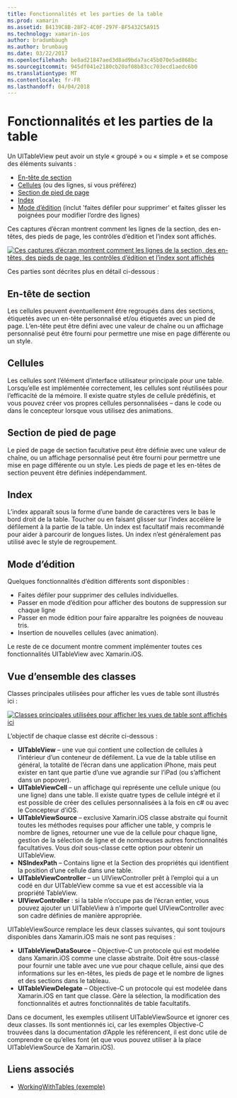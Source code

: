 ```yaml
---
title: Fonctionnalités et les parties de la table
ms.prod: xamarin
ms.assetid: B4139C8B-28F2-4C0F-297F-BF5432C5A915
ms.technology: xamarin-ios
author: bradumbaugh
ms.author: brumbaug
ms.date: 03/22/2017
ms.openlocfilehash: be8ad21847aed3d8ad9bda7ac45b070e5ad868bc
ms.sourcegitcommit: 945df041e2180cb20af08b83cc703ecd1aedc6b0
ms.translationtype: MT
ms.contentlocale: fr-FR
ms.lasthandoff: 04/04/2018
---
```

# <a name="table-parts-and-functionality"></a>Fonctionnalités et les parties de la table

Un UITableView peut avoir un style « groupé » ou « simple » et se compose des éléments suivants :

-  [En-tête de section](#Section_Header)
-  [Cellules](#Cells) (ou des lignes, si vous préférez)
-  [Section de pied de page](#Section_Footer)
-  [Index](#Index)
-  [Mode d’édition](#Edit_Features) (inclut 'faites défiler pour supprimer' et faites glisser les poignées pour modifier l’ordre des lignes) 

Ces captures d’écran montrent comment les lignes de la section, des en-têtes, des pieds de page, les contrôles d’édition et l’index sont affichés.

 [![](table-parts-and-functionality-images/image1a.png "Ces captures d’écran montrent comment les lignes de la section, des en-têtes, des pieds de page, les contrôles d’édition et l’index sont affichés")](table-parts-and-functionality-images/image1a.png#lightbox)

Ces parties sont décrites plus en détail ci-dessous :

<a name="Section_Header" />

## <a name="section-header"></a>En-tête de section

Les cellules peuvent éventuellement être regroupés dans des sections, étiquetés avec un en-tête personnalisé et/ou étiquetés avec un pied de page. L’en-tête peut être défini avec une valeur de chaîne ou un affichage personnalisé peut être fourni pour permettre une mise en page différente ou un style.

<a name="Cells" />

## <a name="cells"></a>Cellules

Les cellules sont l’élément d’interface utilisateur principale pour une table. Lorsqu’elle est implémentée correctement, les cellules sont réutilisées pour l’efficacité de la mémoire. Il existe quatre styles de cellule prédéfinis, et vous pouvez créer vos propres cellules personnalisées – dans le code ou dans le concepteur lorsque vous utilisez des animations.

<a name="Section_Footer"/>

## <a name="section-footer"></a>Section de pied de page

Le pied de page de section facultative peut être définie avec une valeur de chaîne, ou un affichage personnalisé peut être fourni pour permettre une mise en page différente ou un style. Les pieds de page et les en-têtes de section peuvent être définies indépendamment.

<a name="Index" />

## <a name="index"></a>Index

L’index apparaît sous la forme d’une bande de caractères vers le bas le bord droit de la table.
Toucher ou en faisant glisser sur l’index accélère le défilement à la partie de la table. Un index est facultatif mais recommandé pour aider à parcourir de longues listes. Un index n’est généralement pas utilisé avec le style de regroupement.

<a name="Edit_Features" />

## <a name="editing-mode"></a>Mode d’édition

Quelques fonctionnalités d’édition différents sont disponibles :

- Faites défiler pour supprimer des cellules individuelles.
- Passer en mode d’édition pour afficher des boutons de suppression sur chaque ligne 
- Passer en mode édition pour faire apparaître les poignées de nouveau tris. 
- Insertion de nouvelles cellules (avec animation).

Le reste de ce document montre comment implémenter toutes ces fonctionnalités UITableView avec Xamarin.iOS.


## <a name="classes-overview"></a>Vue d’ensemble des classes

Classes principales utilisées pour afficher les vues de table sont illustrés ici :

[![](table-parts-and-functionality-images/classdiagram.png "Classes principales utilisées pour afficher les vues de table sont affichés ici")](table-parts-and-functionality-images/classdiagram.png#lightbox)

L’objectif de chaque classe est décrite ci-dessous :

- **UITableView** – une vue qui contient une collection de cellules à l’intérieur d’un conteneur de défilement. La vue de la table utilise en général, la totalité de l’écran dans une application iPhone, mais peut exister en tant que partie d’une vue agrandie sur l’iPad (ou s’affichent dans un popover). 
- **UITableViewCell** – un affichage qui représente une cellule unique (ou une ligne) dans une table. Il existe quatre types de cellule intégré et il est possible de créer des cellules personnalisées à la fois en c# ou avec le Concepteur d’iOS. 
- **UITableViewSource** – exclusive Xamarin.iOS classe abstraite qui fournit toutes les méthodes requises pour afficher une table, y compris le nombre de lignes, retourner une vue de la cellule pour chaque ligne, gestion de la sélection de ligne et de nombreuses autres fonctionnalités facultatives. Vous *doit* sous-classe cette option pour obtenir un UITableView. 
- **NSIndexPath** – Contains ligne et la Section des propriétés qui identifient la position d’une cellule dans une table. 
- **UITableViewController** – un UIViewController prêt à l’emploi qui a un codé en dur UITableView comme sa vue et est accessible via la propriété TableView. 
- **UIViewController** : si la table n’occupe pas de l’écran entier, vous pouvez ajouter un UITableView à n’importe quel UIViewController avec son cadre définies de manière appropriée. 

UITableViewSource remplace les deux classes suivantes, qui sont toujours disponibles dans Xamarin.iOS mais ne sont pas requises :

- **UITableViewDataSource** – Objective-C un protocole qui est modelée dans Xamarin.iOS comme une classe abstraite. Doit être sous-classé pour fournir une table avec une vue pour chaque cellule, ainsi que des informations sur les en-têtes, les pieds de page et le nombre de lignes et des sections dans le tableau. 
- **UITableViewDelegate** – Objective-C un protocole qui est modelée dans Xamarin.iOS en tant que classe. Gère la sélection, la modification des fonctionnalités et autres fonctionnalités de table facultatifs. 

Dans ce document, les exemples utilisent UITableViewSource et ignorer ces deux classes. Ils sont mentionnés ici, car les exemples Objective-C trouvées dans la documentation d’Apple les référencent, il est donc utile de comprendre ce qu’elles font (et que vous pouvez utiliser à la place UITableViewSource de Xamarin.iOS).

## <a name="related-links"></a>Liens associés

- [WorkingWithTables (exemple)](https://developer.xamarin.com/samples/monotouch/WorkingWithTables)
